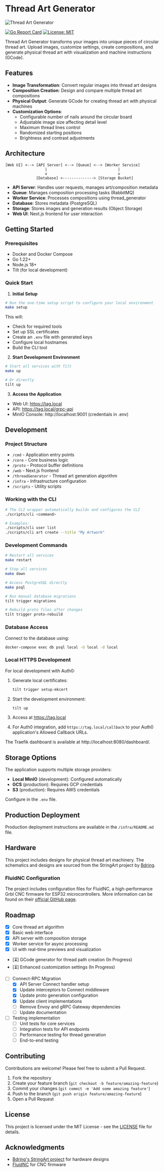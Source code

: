 # Thread Art Generator

![Thread Art Generator](https://github.com/Damione1/thread-art-generator/assets/14912510/6b6ef9e1-9bad-4dd7-8579-17fe55ae9c13)

[![Go Report Card](https://goreportcard.com/badge/github.com/damione1/thread-art-generator)](https://goreportcard.com/report/github.com/yourusername/thread-art-generator)
[![License: MIT](https://img.shields.io/badge/License-MIT-yellow.svg)](https://opensource.org/licenses/MIT)

Thread Art Generator transforms your images into unique pieces of circular thread art. Upload images, customize settings, create compositions, and generate physical thread art with visualization and machine instructions (GCode).

## Features

- **Image Transformation**: Convert regular images into thread art designs
- **Composition Creation**: Design and compare multiple thread art compositions
- **Physical Output**: Generate GCode for creating thread art with physical machines
- **Customization Options**:
  - Configurable number of nails around the circular board
  - Adjustable image size affecting detail level
  - Maximum thread lines control
  - Randomized starting positions
  - Brightness and contrast adjustments

## Architecture

```
[Web UI] <--> [API Server] <--> [Queue] <--> [Worker Service]
                  |                                |
                  v                                v
              [Database] <--------------> [Storage Bucket]
```

- **API Server**: Handles user requests, manages art/composition metadata
- **Queue**: Manages composition processing tasks (RabbitMQ)
- **Worker Service**: Processes compositions using thread_generator
- **Database**: Stores metadata (PostgreSQL)
- **Storage**: Stores images and generation results (Object Storage)
- **Web UI**: Next.js frontend for user interaction

## Getting Started

### Prerequisites

- Docker and Docker Compose
- Go 1.22+
- Node.js 18+
- Tilt (for local development)

### Quick Start

1. **Initial Setup**

```bash
# Run the one-time setup script to configure your local environment
make setup
```

This will:

- Check for required tools
- Set up SSL certificates
- Create an `.env` file with generated keys
- Configure local hostnames
- Build the CLI tool

2. **Start Development Environment**

```bash
# Start all services with Tilt
make up

# Or directly
tilt up
```

3. **Access the Application**

- Web UI: https://tag.local
- API: https://tag.local/grpc-api
- MinIO Console: http://localhost:9001 (credentials in .env)

## Development

### Project Structure

- `/cmd` - Application entry points
- `/core` - Core business logic
- `/proto` - Protocol buffer definitions
- `/web` - Next.js frontend
- `/threadGenerator` - Thread art generation algorithm
- `/infra` - Infrastructure configuration
- `/scripts` - Utility scripts

### Working with the CLI

```bash
# The CLI wrapper automatically builds and configures the CLI
./scripts/cli <command>

# Examples:
./scripts/cli user list
./scripts/cli art create --title "My Artwork"
```

### Development Commands

```bash
# Restart all services
make restart

# Stop all services
make down

# Access PostgreSQL directly
make psql

# Run manual database migrations
tilt trigger migrations

# Rebuild proto files after changes
tilt trigger proto-rebuild
```

### Database Access

Connect to the database using:

```bash
docker-compose exec db psql local -U local -d local
```

### Local HTTPS Development

For local development with Auth0:

1. Generate local certificates:

   ```bash
   tilt trigger setup-mkcert
   ```

2. Start the development environment:

   ```bash
   tilt up
   ```

3. Access at https://tag.local

4. For Auth0 integration, add `https://tag.local/callback` to your Auth0 application's Allowed Callback URLs.

The Traefik dashboard is available at http://localhost:8080/dashboard/.

## Storage Options

The application supports multiple storage providers:

- **Local MinIO** (development): Configured automatically
- **GCS** (production): Requires GCP credentials
- **S3** (production): Requires AWS credentials

Configure in the `.env` file.

## Production Deployment

Production deployment instructions are available in the `/infra/README.md` file.

## Hardware

This project includes designs for physical thread art machinery. The schematics and designs are sourced from the StringArt project by [Bdring](https://github.com/bdring/StringArt).

### FluidNC Configuration

The project includes configuration files for FluidNC, a high-performance Grbl CNC firmware for ESP32 microcontrollers. More information can be found on their [official GitHub page](https://github.com/bdring/FluidNC).

## Roadmap

- [x] Core thread art algorithm
- [x] Basic web interface
- [x] API server with composition storage
- [x] Worker service for async processing
- [x] UI with real-time previews and visualization
- [⏳] GCode generator for thread path creation (In Progress)
- [⏳] Enhanced customization settings (In Progress)
- [ ] Connect-RPC Migration
  - [x] API Server Connect handler setup
  - [x] Update interceptors to Connect middleware
  - [x] Update proto generation configuration
  - [x] Update client implementations
  - [ ] Remove Envoy and gRPC Gateway dependencies
  - [ ] Update documentation
- [ ] Testing implementation
  - [ ] Unit tests for core services
  - [ ] Integration tests for API endpoints
  - [ ] Performance testing for thread generation
  - [ ] End-to-end testing

## Contributing

Contributions are welcome! Please feel free to submit a Pull Request.

1. Fork the repository
2. Create your feature branch (`git checkout -b feature/amazing-feature`)
3. Commit your changes (`git commit -m 'Add some amazing feature'`)
4. Push to the branch (`git push origin feature/amazing-feature`)
5. Open a Pull Request

## License

This project is licensed under the MIT License - see the [LICENSE](LICENSE) file for details.

## Acknowledgments

- [Bdring's StringArt project](https://github.com/bdring/StringArt) for hardware designs
- [FluidNC](https://github.com/bdring/FluidNC) for CNC firmware
